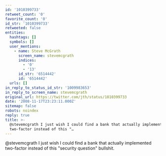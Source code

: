 ```yaml
---
id: '1010399733'
retweet_count: '0'
favorite_count: '0'
id_str: '1010399733'
retweeted: false
entities:
  hashtags: []
  symbols: []
  user_mentions:
    - name: Steve McGrath
      screen_name: stevemcgrath
      indices:
        - '0'
        - '13'
      id_str: '6514442'
      id: '6514442'
  urls: []
in_reply_to_status_id_str: '1009983653'
in_reply_to_screen_name: stevemcgrath
original_url: https://twitter.com/jth/status/1010399733
date: '2008-11-17T23:23:11.000Z'
sitemap: false
robots: noindex
reply: true
title: >-
  @stevemcgrath I just wish I could find a bank that actually implemented
  two-factor instead of this "…
---
```


@stevemcgrath I just wish I could find a bank that actually implemented two-factor instead of this "security question" bullshit.